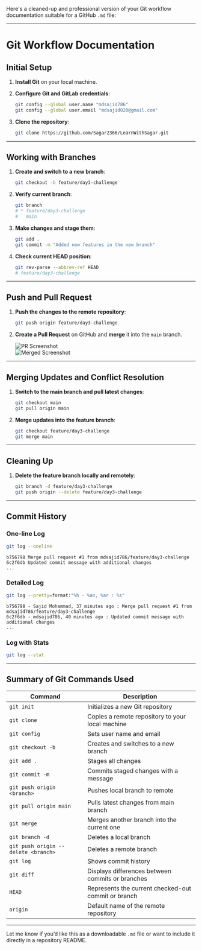 Here's a cleaned-up and professional version of your Git workflow documentation suitable for a GitHub `.md` file:

---

# Git Workflow Documentation

## Initial Setup

1. **Install Git** on your local machine.
2. **Configure Git and GitLab credentials**:
   ```bash
   git config --global user.name "mdsajid786"
   git config --global user.email "mdsajid020@gmail.com"
   ```

3. **Clone the repository**:
   ```bash
   git clone https://github.com/Sagar2366/LearnWithSagar.git
   ```

---

## Working with Branches

1. **Create and switch to a new branch**:
   ```bash
   git checkout -b feature/day3-challenge
   ```

2. **Verify current branch**:
   ```bash
   git branch
   # * feature/day3-challenge
   #   main
   ```

3. **Make changes and stage them**:
   ```bash
   git add .
   git commit -m "Added new features in the new branch"
   ```

4. **Check current HEAD position**:
   ```bash
   git rev-parse --abbrev-ref HEAD
   # feature/day3-challenge
   ```

---

## Push and Pull Request

1. **Push the changes to the remote repository**:
   ```bash
   git push origin feature/day3-challenge
   ```

2. **Create a Pull Request** on GitHub and **merge** it into the `main` branch.

   ![PR Screenshot](image.png)  
   ![Merged Screenshot](image-1.png)

---

## Merging Updates and Conflict Resolution

1. **Switch to the main branch and pull latest changes**:
   ```bash
   git checkout main
   git pull origin main
   ```

2. **Merge updates into the feature branch**:
   ```bash
   git checkout feature/day3-challenge
   git merge main
   ```

---

## Cleaning Up

1. **Delete the feature branch locally and remotely**:
   ```bash
   git branch -d feature/day3-challenge
   git push origin --delete feature/day3-challenge
   ```

---

## Commit History

### One-line Log
```bash
git log --oneline
```
```
b756798 Merge pull request #1 from mdsajid786/feature/day3-challenge
6c2f6db Updated commit message with additional changes
...
```

### Detailed Log
```bash
git log --pretty=format:"%h - %an, %ar : %s"
```
```
b756798 - Sajid Mohammad, 37 minutes ago : Merge pull request #1 from mdsajid786/feature/day3-challenge
6c2f6db - mdsajid786, 40 minutes ago : Updated commit message with additional changes
...
```

### Log with Stats
```bash
git log --stat
```

---

## Summary of Git Commands Used

| Command | Description |
|--------|-------------|
| `git init` | Initializes a new Git repository |
| `git clone` | Copies a remote repository to your local machine |
| `git config` | Sets user name and email |
| `git checkout -b` | Creates and switches to a new branch |
| `git add .` | Stages all changes |
| `git commit -m` | Commits staged changes with a message |
| `git push origin <branch>` | Pushes local branch to remote |
| `git pull origin main` | Pulls latest changes from main branch |
| `git merge` | Merges another branch into the current one |
| `git branch -d` | Deletes a local branch |
| `git push origin --delete <branch>` | Deletes a remote branch |
| `git log` | Shows commit history |
| `git diff` | Displays differences between commits or branches |
| `HEAD` | Represents the current checked-out commit or branch |
| `origin` | Default name of the remote repository |

---

Let me know if you’d like this as a downloadable `.md` file or want to include it directly in a repository README.
